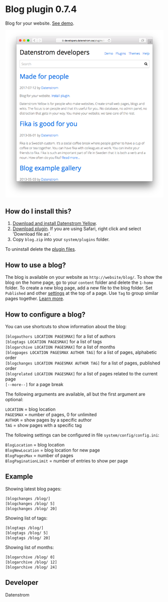 Blog plugin 0.7.4
=================
Blog for your website. [See demo](https://developers.datenstrom.se/plugins/blog/).

<p align="center"><img src="blog-screenshot.png?raw=true" alt="Screenshot"></p>

## How do I install this?

1. [Download and install Datenstrom Yellow](https://github.com/datenstrom/yellow/).
2. [Download plugin](https://github.com/datenstrom/yellow-plugins/raw/master/zip/blog.zip). If you are using Safari, right click and select 'Download file as'.
3. Copy `blog.zip` into your `system/plugins` folder.

To uninstall delete the [plugin files](update.ini).

## How to use a blog?

The blog is available on your website as `http://website/blog/`. To show the blog on the home page, go to your `content` folder and delete the `1-home` folder. To create a new blog page, add a new file to the blog folder. Set `Published` and other [settings](https://developers.datenstrom.se/help/markdown-cheat-sheet#settings) at the top of a page. Use `Tag` to group similar pages together. [Learn more](https://developers.datenstrom.se/help/how-to-make-a-blog).

## How to configure a blog?

You can use shortcuts to show information about the blog:

`[blogauthors LOCATION PAGESMAX]` for a list of authors  
`[blogtags LOCATION PAGESMAX]` for a list of tags  
`[blogarchive LOCATION PAGESMAX]` for a list of months  
`[blogpages LOCATION PAGESMAX AUTHOR TAG]` for a list of pages, alphabetic order  
`[blogchanges LOCATION PAGESMAX AUTHOR TAG]` for a list of pages, published order  
`[blogrelated LOCATION PAGESMAX]` for a list of pages related to the current page  
`[--more--]` for a page break  

The following arguments are available, all but the first argument are optional:

`LOCATION` = blog location  
`PAGESMAX` = number of pages, 0 for unlimited  
`AUTHOR` = show pages by a specific author  
`TAG` = show pages with a specific tag  

The following settings can be configured in file `system/config/config.ini`:

`BlogLocation` = blog location  
`BlogNewLocation` = blog location for new page  
`BlogPagesMax` = number of pages  
`BlogPaginationLimit` = number of entries to show per page  

## Example

Showing latest blog pages:

    [blogchanges /blog/]
    [blogchanges /blog/ 5]
    [blogchanges /blog/ 20]

Showing list of tags:

    [blogtags /blog/]
    [blogtags /blog/ 5]
    [blogtags /blog/ 20]

Showing list of months:

    [blogarchive /blog/ 0]
    [blogarchive /blog/ 12]
    [blogarchive /blog/ 24]

## Developer

Datenstrom
